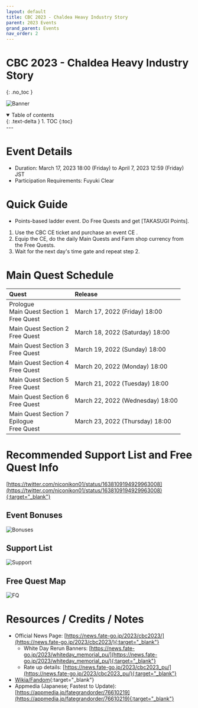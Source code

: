 ```yaml
---
layout: default
title: CBC 2023 - Chaldea Heavy Industry Story
parent: 2023 Events
grand_parent: Events
nav_order: 2
---
```


# CBC 2023 - Chaldea Heavy Industry Story
{: .no_toc }


![Banner](https://news.fate-go.jp/wp-content/uploads/2023/cbc2023_full_iaomx/top_banner.png)

<details open markdown="block">
  <summary>
    Table of contents
  </summary>
  {: .text-delta }
1. TOC
{:toc}
</details>
---

# Event Details
- Duration: March 17, 2023 18:00 (Friday) to April 7, 2023 12:59 (Friday) JST
- Participation Requirements: Fuyuki Clear

# Quick Guide
- Points-based ladder event. Do Free Quests and get [TAKASUGI Points].
1. Use the CBC CE ticket and purchase an event CE .
2. Equip the CE, do the daily Main Quests and Farm shop currency from the Free Quests.
3. Wait for the next day's time gate and repeat step 2.  

# Main Quest Schedule

| Quest | Release |
| :-- | :-- |
| Prologue<br/>Main Quest Section 1<br/>Free Quest | March 17, 2022 (Friday) 18:00 |
| Main Quest Section 2<br/>Free Quest | March 18, 2022 (Saturday) 18:00 |
| Main Quest Section 3<br/>Free Quest | March 19, 2022 (Sunday) 18:00 |
| Main Quest Section 4<br/>Free Quest | March 20, 2022 (Monday) 18:00 |
| Main Quest Section 5<br/>Free Quest | March 21, 2022 (Tuesday) 18:00 |
| Main Quest Section 6<br/>Free Quest | March 22, 2022 (Wednesday) 18:00 |
| Main Quest Section 7<br/>Epilogue<br/>Free Quest | March 23, 2022 (Thursday) 18:00 |

<!--
.edit #jp-guides 1086634185592143912 {
  "embeds": [
    {
      "title": "CBC 2023: Event Bonuses, Recommended Support and Free Quests",
      "description": "https://twitter.com/niconikon01/status/1638109194929963008\n\nLast Updated: <t:1679409540:R>",
      "image": "https://pbs.twimg.com/media/FrfbJMNaEAMzHZu?format=jpg&name=4096x4096"
    },
    {
      "image": "https://pbs.twimg.com/media/Fru7fMFaEAQcgyG?format=jpg&name=large"
    },
    {
      "image": "https://pbs.twimg.com/media/Fru7ctJaEAAEiJI?format=jpg&name=4096x4096"
    }
  ]
}
-->

# Recommended Support List and Free Quest Info
[https://twitter.com/niconikon01/status/1638109194929963008](https://twitter.com/niconikon01/status/1638109194929963008){:target="_blank"}

## Event Bonuses
![Bonuses](https://pbs.twimg.com/media/FrfbJMNaEAMzHZu?format=jpg&name=4096x4096)

## Support List

![Support](https://pbs.twimg.com/media/Fru7fMFaEAQcgyG?format=jpg&name=large)

## Free Quest Map

![FQ](https://pbs.twimg.com/media/Fru7ctJaEAAEiJI?format=jpg&name=4096x4096)

# Resources / Credits / Notes

- Official News Page: [https://news.fate-go.jp/2023/cbc2023/](https://news.fate-go.jp/2023/cbc2023/){:target="_blank"}
  - White Day Rerun Banners: [https://news.fate-go.jp/2023/whiteday_memorial_pu/](https://news.fate-go.jp/2023/whiteday_memorial_pu/){:target="_blank"} 
  - Rate up details: [https://news.fate-go.jp/2023/cbc2023_pu/](https://news.fate-go.jp/2023/cbc2023_pu/){:target="_blank"}
- [Wikia/Fandom](https://fategrandorder.fandom.com/wiki/Chaldea_Boys_Collection_2023){:target="_blank"}
- Appmedia (Japanese; Fastest to Update): [https://appmedia.jp/fategrandorder/76610219](https://appmedia.jp/fategrandorder/76610219){:target="_blank"}